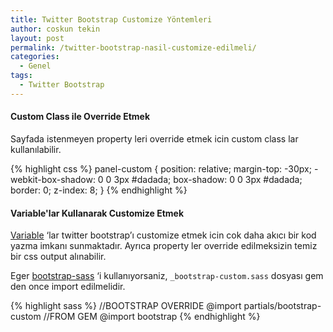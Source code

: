 ```yaml
---
title: Twitter Bootstrap Customize Yöntemleri
author: coskun tekin
layout: post
permalink: /twitter-bootstrap-nasil-customize-edilmeli/
categories:
  - Genel
tags:
  - Twitter Bootstrap
---
```


#### **Custom Class ile Override Etmek**

Sayfada istenmeyen property leri override etmek icin custom class lar kullanılabilir.

{% highlight css %}
panel-custom {
  position: relative;
  margin-top: -30px;
  -webkit-box-shadow: 0 0 3px #dadada;
  box-shadow: 0 0 3px #dadada;
  border: 0;
  z-index: 8;
}
{% endhighlight %}

#### **Variable'lar Kullanarak Customize Etmek**

[Variable][1] &#8216;lar twitter bootstrap&#8217;ı customize etmek icin cok daha akıcı bir kod yazma imkanı sunmaktadır. Ayrıca property ler override edilmeksizin temiz bir css output alınabilir.

Eger [bootstrap-sass][2] &#8216;i kullanıyorsaniz, `_bootstrap-custom.sass` dosyası gem den once import edilmelidir.

{% highlight sass %}
//BOOTSTRAP OVERRIDE
@import partials/bootstrap-custom
//FROM GEM
@import bootstrap
{% endhighlight %}

[1]: http://getbootstrap.com/customize/
[2]: https://github.com/twbs/bootstrap-sass
